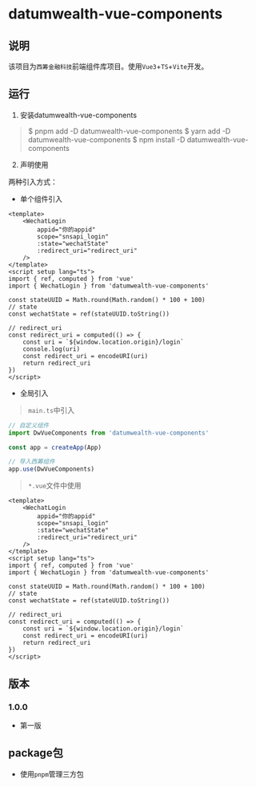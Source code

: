<!--
 * @Author: matiastang
 * @Date: 2021-12-13 10:12:56
 * @LastEditors: matiastang
 * @LastEditTime: 2022-01-04 16:29:03
 * @FilePath: /dw-vue-components/README.md
 * @Description: datumwealth-vue-components
-->
# datumwealth-vue-components

## 说明

该项目为`西筹金融科技`前端组件库项目。使用`Vue3`+`TS`+`Vite`开发。

## 运行

1. 安装datumwealth-vue-components

> $ pnpm add -D datumwealth-vue-components
> $ yarn add -D datumwealth-vue-components
> $ npm install -D datumwealth-vue-components

2. 声明使用

两种引入方式：
* 单个组件引入
```vue
<template>
    <WechatLogin
        appid="你的appid"
        scope="snsapi_login"
        :state="wechatState"
        :redirect_uri="redirect_uri"
    />
</template>
<script setup lang="ts">
import { ref, computed } from 'vue'
import { WechatLogin } from 'datumwealth-vue-components'

const stateUUID = Math.round(Math.random() * 100 + 100)
// state
const wechatState = ref(stateUUID.toString())

// redirect_uri
const redirect_uri = computed(() => {
    const uri = `${window.location.origin}/login`
    console.log(uri)
    const redirect_uri = encodeURI(uri)
    return redirect_uri
})
</script>
```

* 全局引入
> `main.ts`中引入
```ts
// 自定义组件
import DwVueComponents from 'datumwealth-vue-components'

const app = createApp(App)

// 导入西筹组件
app.use(DwVueComponents)
```
> `*.vue`文件中使用
```vue
<template>
    <WechatLogin
        appid="你的appid"
        scope="snsapi_login"
        :state="wechatState"
        :redirect_uri="redirect_uri"
    />
</template>
<script setup lang="ts">
import { ref, computed } from 'vue'
import { WechatLogin } from 'datumwealth-vue-components'

const stateUUID = Math.round(Math.random() * 100 + 100)
// state
const wechatState = ref(stateUUID.toString())

// redirect_uri
const redirect_uri = computed(() => {
    const uri = `${window.location.origin}/login`
    const redirect_uri = encodeURI(uri)
    return redirect_uri
})
</script>
```


## 版本

### 1.0.0

* 第一版

## package包

* 使用`pnpm`管理三方包